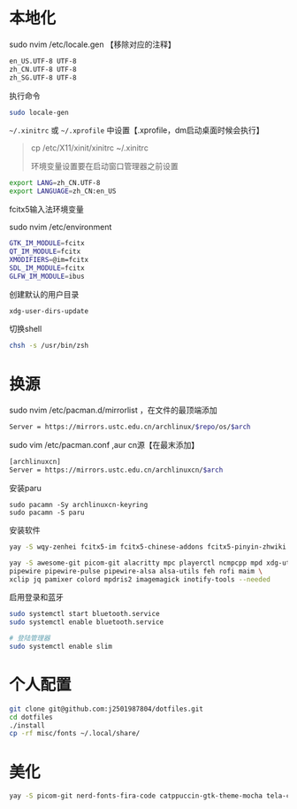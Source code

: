 # 本地化

sudo nvim /etc/locale.gen 【移除对应的注释】

```sh
en_US.UTF-8 UTF-8
zh_CN.UTF-8 UTF-8
zh_SG.UTF-8 UTF-8
```

执行命令

```sh
sudo locale-gen
```

`~/.xinitrc` 或 `~/.xprofile` 中设置【.xprofile，dm启动桌面时候会执行】

> cp /etc/X11/xinit/xinitrc ~/.xinitrc
>
> 环境变量设置要在启动窗口管理器之前设置

```sh
export LANG=zh_CN.UTF-8
export LANGUAGE=zh_CN:en_US
```



fcitx5输入法环境变量

sudo nvim /etc/environment

```sh
GTK_IM_MODULE=fcitx
QT_IM_MODULE=fcitx
XMODIFIERS=@im=fcitx
SDL_IM_MODULE=fcitx
GLFW_IM_MODULE=ibus
```



创建默认的用户目录

```sh
xdg-user-dirs-update
```

切换shell

```sh
chsh -s /usr/bin/zsh
```





# 换源

sudo nvim /etc/pacman.d/mirrorlist ，在文件的最顶端添加

```sh
Server = https://mirrors.ustc.edu.cn/archlinux/$repo/os/$arch
```



sudo vim /etc/pacman.conf ,aur cn源【在最末添加】

```sh
[archlinuxcn] 
Server = https://mirrors.ustc.edu.cn/archlinuxcn/$arch
```

安装paru

```
sudo pacamn -Sy archlinuxcn-keyring
sudo pacamn -S paru
```



安装软件

```sh
yay -S wqy-zenhei fcitx5-im fcitx5-chinese-addons fcitx5-pinyin-zhwiki xdg-user-dirs bluez bluez-utils blueman zsh base-devel go clang nodejs npm python wezterm microsoft-edge-stable-bin yay lazygit ranger unzip input-remapper-git wqy-zenhei thunar betterlockscreen xautolock flameshot copyq input-remapper-control ueberzug

yay -S awesome-git picom-git alacritty mpc playerctl ncmpcpp mpd xdg-utils \
pipewire pipewire-pulse pipewire-alsa alsa-utils feh rofi maim \
xclip jq pamixer colord mpdris2 imagemagick inotify-tools --needed
```



启用登录和蓝牙

```sh
sudo systemctl start bluetooth.service
sudo systemctl enable bluetooth.service

# 登陆管理器
sudo systemctl enable slim
```


# 个人配置

```sh
git clone git@github.com:j2501987804/dotfiles.git
cd dotfiles
./install
cp -rf misc/fonts ~/.local/share/
```





# 美化

```sh
yay -S picom-git nerd-fonts-fira-code catppuccin-gtk-theme-mocha tela-circle-icon-theme-git 
```

